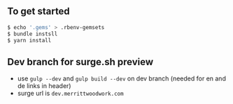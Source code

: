 ## To get started

```sh
$ echo '.gems' > .rbenv-gemsets
$ bundle instsll
$ yarn install
```
## Dev branch for surge.sh preview

- use `gulp --dev` and `gulp build --dev` on dev branch (needed for en and de links in header)
- surge url is `dev.merrittwoodwork.com`
